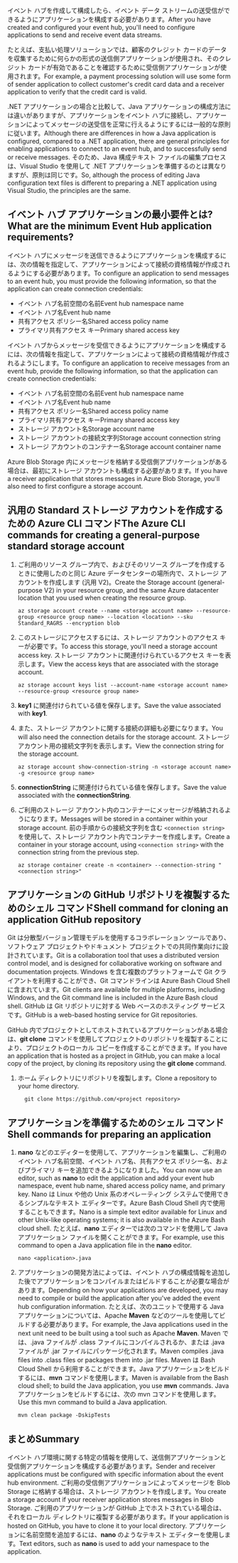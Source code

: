 <span data-ttu-id="8156a-101">イベント ハブを作成して構成したら、イベント データ ストリームの送受信ができるようにアプリケーションを構成する必要があります。</span><span class="sxs-lookup"><span data-stu-id="8156a-101">After you have created and configured your event hub, you'll need to configure applications to send and receive event data streams.</span></span>

<span data-ttu-id="8156a-102">たとえば、支払い処理ソリューションでは、顧客のクレジット カードのデータを収集するために何らかの形式の送信側アプリケーションが使用され、そのクレジット カードが有効であることを確認するために受信側アプリケーションが使用されます。</span><span class="sxs-lookup"><span data-stu-id="8156a-102">For example, a payment processing solution will use some form of sender application to collect customer's credit card data and a receiver application to verify that the credit card is valid.</span></span>

<span data-ttu-id="8156a-103">.NET アプリケーションの場合と比較して、Java アプリケーションの構成方法には違いがありますが、アプリケーションをイベント ハブに接続し、アプリケーションによってメッセージの送受信を正常に行えるようにするには一般的な原則に従います。</span><span class="sxs-lookup"><span data-stu-id="8156a-103">Although there are differences in how a Java application is configured, compared to a .NET application, there are general principles for enabling applications to connect to an event hub, and to successfully send or receive messages.</span></span> <span data-ttu-id="8156a-104">そのため、Java 構成テキスト ファイルの編集プロセスは、Visual Studio を使用して .NET アプリケーションを準備するのとは異なりますが、原則は同じです。</span><span class="sxs-lookup"><span data-stu-id="8156a-104">So, although the process of editing Java configuration text files is different to preparing a .NET application using Visual Studio, the principles are the same.</span></span>

## <a name="what-are-the-minimum-event-hub-application-requirements"></a><span data-ttu-id="8156a-105">イベント ハブ アプリケーションの最小要件とは?</span><span class="sxs-lookup"><span data-stu-id="8156a-105">What are the minimum Event Hub application requirements?</span></span>

<span data-ttu-id="8156a-106">イベント ハブにメッセージを送信できるようにアプリケーションを構成するには、次の情報を指定して、アプリケーションによって接続の資格情報が作成されるようにする必要があります。</span><span class="sxs-lookup"><span data-stu-id="8156a-106">To configure an application to send messages to an event hub, you must provide the following information, so that the application can create connection credentials:</span></span>

- <span data-ttu-id="8156a-107">イベント ハブ名前空間の名前</span><span class="sxs-lookup"><span data-stu-id="8156a-107">Event hub namespace name</span></span>
- <span data-ttu-id="8156a-108">イベント ハブ名</span><span class="sxs-lookup"><span data-stu-id="8156a-108">Event hub name</span></span>
- <span data-ttu-id="8156a-109">共有アクセス ポリシー名</span><span class="sxs-lookup"><span data-stu-id="8156a-109">Shared access policy name</span></span>
- <span data-ttu-id="8156a-110">プライマリ共有アクセス キー</span><span class="sxs-lookup"><span data-stu-id="8156a-110">Primary shared access key</span></span>

<span data-ttu-id="8156a-111">イベント ハブからメッセージを受信できるようにアプリケーションを構成するには、次の情報を指定して、アプリケーションによって接続の資格情報が作成されるようにします。</span><span class="sxs-lookup"><span data-stu-id="8156a-111">To configure an application to receive messages from an event hub, provide the following information, so that the application can create connection credentials:</span></span>

- <span data-ttu-id="8156a-112">イベント ハブ名前空間の名前</span><span class="sxs-lookup"><span data-stu-id="8156a-112">Event hub namespace name</span></span>
- <span data-ttu-id="8156a-113">イベント ハブ名</span><span class="sxs-lookup"><span data-stu-id="8156a-113">Event hub name</span></span>
- <span data-ttu-id="8156a-114">共有アクセス ポリシー名</span><span class="sxs-lookup"><span data-stu-id="8156a-114">Shared access policy name</span></span>
- <span data-ttu-id="8156a-115">プライマリ共有アクセス キー</span><span class="sxs-lookup"><span data-stu-id="8156a-115">Primary shared access key</span></span>
- <span data-ttu-id="8156a-116">ストレージ アカウント名</span><span class="sxs-lookup"><span data-stu-id="8156a-116">Storage account name</span></span>
- <span data-ttu-id="8156a-117">ストレージ アカウントの接続文字列</span><span class="sxs-lookup"><span data-stu-id="8156a-117">Storage account connection string</span></span>
- <span data-ttu-id="8156a-118">ストレージ アカウントのコンテナー名</span><span class="sxs-lookup"><span data-stu-id="8156a-118">Storage account container name</span></span>

<span data-ttu-id="8156a-119">Azure Blob Storage 内にメッセージを格納する受信側アプリケーションがある場合は、最初にストレージ アカウントも構成する必要があります。</span><span class="sxs-lookup"><span data-stu-id="8156a-119">If you have a receiver application that stores messages in Azure Blob Storage, you'll also need to first configure a storage account.</span></span>

## <a name="the-azure-cli-commands-for-creating-a-general-purpose-standard-storage-account"></a><span data-ttu-id="8156a-120">汎用の Standard ストレージ アカウントを作成するための Azure CLI コマンド</span><span class="sxs-lookup"><span data-stu-id="8156a-120">The Azure CLI commands for creating a general-purpose standard storage account</span></span>

1. <span data-ttu-id="8156a-121">ご利用のリソース グループ内で、およびそのリソース グループを作成するときに使用したのと同じ Azure データセンターの場所内で、ストレージ アカウントを作成します (汎用 V2)。</span><span class="sxs-lookup"><span data-stu-id="8156a-121">Create the Storage account (general-purpose V2) in your resource group, and the same Azure datacenter location that you used when creating the resource group.</span></span>

    ```azurecli
    az storage account create --name <storage account name> --resource-group <resource group name> --location <location> --sku Standard_RAGRS --encryption blob
    ```
2. <span data-ttu-id="8156a-122">このストレージにアクセスするには、ストレージ アカウントのアクセス キーが必要です。</span><span class="sxs-lookup"><span data-stu-id="8156a-122">To access this storage, you'll need a storage account access key.</span></span> <span data-ttu-id="8156a-123">ストレージ アカウントに関連付けられているアクセス キーを表示します。</span><span class="sxs-lookup"><span data-stu-id="8156a-123">View the access keys that are associated with the storage account.</span></span>

    ```azurecli
    az storage account keys list --account-name <storage account name> --resource-group <resource group name>
    ```
3. <span data-ttu-id="8156a-124">**key1** に関連付けられている値を保存します。</span><span class="sxs-lookup"><span data-stu-id="8156a-124">Save the value associated with **key1**.</span></span>
4. <span data-ttu-id="8156a-125">また、ストレージ アカウントに関する接続の詳細も必要になります。</span><span class="sxs-lookup"><span data-stu-id="8156a-125">You will also need the connection details for the storage account.</span></span> <span data-ttu-id="8156a-126">ストレージ アカウント用の接続文字列を表示します。</span><span class="sxs-lookup"><span data-stu-id="8156a-126">View the connection string for the storage account.</span></span>

    ```azurecli
    az storage account show-connection-string -n <storage account name> -g <resource group name>
    ```
5. <span data-ttu-id="8156a-127">**connectionString** に関連付けられている値を保存します。</span><span class="sxs-lookup"><span data-stu-id="8156a-127">Save the value associated with the **connectionString**.</span></span>
6. <span data-ttu-id="8156a-128">ご利用のストレージ アカウント内のコンテナーにメッセージが格納されるようになります。</span><span class="sxs-lookup"><span data-stu-id="8156a-128">Messages will be stored in a container within your storage account.</span></span> <span data-ttu-id="8156a-129">前の手順からの接続文字列を含む `<connection string>` を使用して、ストレージ アカウント内でコンテナーを作成します。</span><span class="sxs-lookup"><span data-stu-id="8156a-129">Create a container in your storage account, using `<connection string>` with the connection string from the previous step.</span></span>

    ```azurecli
    az storage container create -n <container> --connection-string "<connection string>"
    ```

## <a name="shell-command-for-cloning-an-application-github-repository"></a><span data-ttu-id="8156a-130">アプリケーションの GitHub リポジトリを複製するためのシェル コマンド</span><span class="sxs-lookup"><span data-stu-id="8156a-130">Shell command for cloning an application GitHub repository</span></span>

<span data-ttu-id="8156a-131">Git は分散型バージョン管理モデルを使用するコラボレーション ツールであり、ソフトウェア プロジェクトやドキュメント プロジェクトでの共同作業向けに設計されています。</span><span class="sxs-lookup"><span data-stu-id="8156a-131">Git is a collaboration tool that uses a distributed version control model, and is designed for collaborative working on software and documentation projects.</span></span> <span data-ttu-id="8156a-132">Windows を含む複数のプラットフォームで Git クライアントを利用することができ、Git コマンドラインは Azure Bash Cloud Shell に含まれています。</span><span class="sxs-lookup"><span data-stu-id="8156a-132">Git clients are available for multiple platforms, including Windows, and the Git command line is included in the Azure Bash cloud shell.</span></span> <span data-ttu-id="8156a-133">GitHub は Git リポジトリに対する Web ベースのホスティング サービスです。</span><span class="sxs-lookup"><span data-stu-id="8156a-133">GitHub is a web-based hosting service for Git repositories.</span></span> 

<span data-ttu-id="8156a-134">GitHub 内でプロジェクトとしてホストされているアプリケーションがある場合は、**git clone** コマンドを使用してプロジェクトのリポジトリを複製することにより、プロジェクトのローカル コピーを作成することができます。</span><span class="sxs-lookup"><span data-stu-id="8156a-134">If you have an application that is hosted as a project in GitHub, you can make a local copy of the project, by cloning its repository using the **git clone** command.</span></span>

1. <span data-ttu-id="8156a-135">ホーム ディレクトリにリポジトリを複製します。</span><span class="sxs-lookup"><span data-stu-id="8156a-135">Clone a repository to your home directory.</span></span>

    ```azurecli
      git clone https://github.com/<project repository>
    ```

## <a name="shell-commands-for-preparing-an-application"></a><span data-ttu-id="8156a-136">アプリケーションを準備するためのシェル コマンド</span><span class="sxs-lookup"><span data-stu-id="8156a-136">Shell commands for preparing an application</span></span>

1. <span data-ttu-id="8156a-137">**nano** などのエディターを使用して、アプリケーションを編集し、ご利用のイベント ハブ名前空間、イベント ハブ名、共有アクセス ポリシー名、およびプライマリ キーを追加できるようになりました。</span><span class="sxs-lookup"><span data-stu-id="8156a-137">You can now use an editor, such as **nano** to edit the application and add your event hub namespace, event hub name, shared access policy name, and primary key.</span></span> <span data-ttu-id="8156a-138">Nano は Linux や他の Unix 系のオペレーティング システムで使用できるシンプルなテキスト エディターです。Azure Bash Cloud Shell 内で使用することもできます。</span><span class="sxs-lookup"><span data-stu-id="8156a-138">Nano is a simple text editor available for Linux and other Unix-like operating systems; it is also available in the Azure Bash cloud shell.</span></span> <span data-ttu-id="8156a-139">たとえば、**nano** エディターでは次のコマンドを使用して Java アプリケーション ファイルを開くことができます。</span><span class="sxs-lookup"><span data-stu-id="8156a-139">For example, use this command to open a Java application file in the **nano** editor.</span></span>

    ```azurecli
    nano <application>.java
    ```

1. <span data-ttu-id="8156a-140">アプリケーションの開発方法によっては、イベント ハブの構成情報を追加した後でアプリケーションをコンパイルまたはビルドすることが必要な場合があります。</span><span class="sxs-lookup"><span data-stu-id="8156a-140">Depending on how your applications are developed, you may need to compile or build the application after you've added the event hub configuration information.</span></span> <span data-ttu-id="8156a-141">たとえば、次のユニットで使用する Java アプリケーションについては、Apache **Maven** などのツールを使用してビルドする必要があります。</span><span class="sxs-lookup"><span data-stu-id="8156a-141">For example, the Java applications used in the next unit need to be built using a tool such as Apache **Maven**.</span></span> <span data-ttu-id="8156a-142">Maven では、.java ファイルが .class ファイルにコンパイルされるか、または .java ファイルが .jar ファイルにパッケージ化されます。</span><span class="sxs-lookup"><span data-stu-id="8156a-142">Maven compiles .java files into .class files or packages them into .jar files.</span></span> <span data-ttu-id="8156a-143">Maven は Bash Cloud Shell から利用することができます。Java アプリケーションをビルドするには、**mvn** コマンドを使用します。</span><span class="sxs-lookup"><span data-stu-id="8156a-143">Maven is available from the Bash cloud shell; to build the Java application, you use **mvn** commands.</span></span> <span data-ttu-id="8156a-144">Java アプリケーションをビルドするには、次の mvn コマンドを使用します。</span><span class="sxs-lookup"><span data-stu-id="8156a-144">Use this mvn command to build a Java  application.</span></span>

    ```azurecli
    mvn clean package -DskipTests
    ```

## <a name="summary"></a><span data-ttu-id="8156a-145">まとめ</span><span class="sxs-lookup"><span data-stu-id="8156a-145">Summary</span></span>

<span data-ttu-id="8156a-146">イベント ハブ環境に関する特定の情報を使用して、送信側アプリケーションと受信側アプリケーションを構成する必要があります。</span><span class="sxs-lookup"><span data-stu-id="8156a-146">Sender and receiver applications must be configured with specific information about the event hub environment.</span></span> <span data-ttu-id="8156a-147">ご利用の受信側アプリケーションによってメッセージを Blob Storage に格納する場合は、ストレージ アカウントを作成します。</span><span class="sxs-lookup"><span data-stu-id="8156a-147">You create a storage account if your receiver application stores messages in Blob Storage.</span></span> <span data-ttu-id="8156a-148">ご利用のアプリケーションが GitHub 上でホストされている場合は、それをローカル ディレクトリに複製する必要があります。</span><span class="sxs-lookup"><span data-stu-id="8156a-148">If your application is hosted on GitHub, you have to clone it to your local directory.</span></span> <span data-ttu-id="8156a-149">アプリケーションに名前空間を追加するには、**nano** のようなテキスト エディターを使用します。</span><span class="sxs-lookup"><span data-stu-id="8156a-149">Text editors, such as **nano** is used to  add your namespace to the application.</span></span>